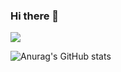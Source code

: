 ### Hi there 👋
<!-- href="버튼을 눌렀을 때 이동할 링크" target="_blank" -->
<a ><img src="https://img.shields.io/badge/?style=for-the-badge&logo=react&logoColor=#61DAFB"/></a>

![Anurag's GitHub stats](https://github-readme-stats.vercel.app/api?username=사용자ID&show_icons=true&theme=radical)

